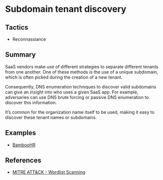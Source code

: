 # Subdomain tenant discovery

## Tactics
* Reconnassiance

## Summary
SaaS vendors make use of different strategies to separate different tenants from one another. One of these methods is the use of a unique subdomain, which is often picked during the creation of a new tenant.

Consequently, DNS enumeration techniques to discover valid subdomains can give an insight into who uses a given SaaS app. For example, adversaries can use DNS brute forcing or passive DNS enumeration to discover this information.

It’s common for the organization name itself to be used, making it easy to discover these tenant names or subdomains.

## Examples
* [BambooHR](examples/bamboohr.md)

## References
* [MITRE ATT&CK - Wordlist Scanning](https://attack.mitre.org/techniques/T1595/003/)
